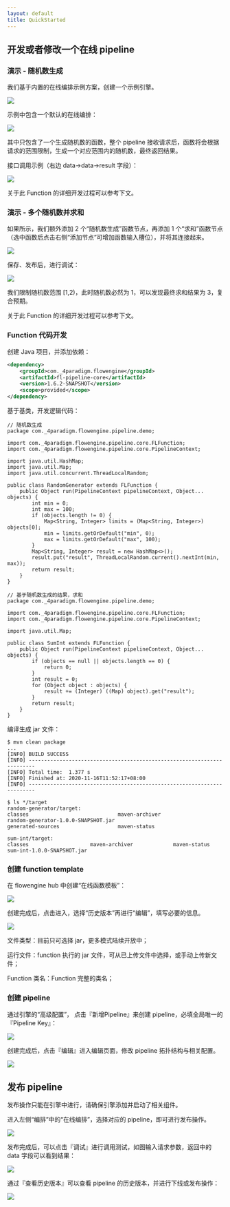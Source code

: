 ```yaml
---
layout: default
title: QuickStarted
---
```


## 开发或者修改一个在线 pipeline

### 演示 - 随机数生成

我们基于内置的在线编排示例方案，创建一个示例引擎。

![](images/create-function-engine.png)

示例中包含一个默认的在线编排：

![](images/online-pipeline-demo.png)

其中只包含了一个生成随机数的函数，整个 pipeline 接收请求后，函数将会根据请求的范围限制，生成一个对应范围内的随机数，最终返回结果。

接口调用示例（右边 data->data->result 字段）：

![](images/test-pipeline.png)

关于此 Function 的详细开发过程可以参考下文。

### 演示 - 多个随机数并求和

如果所示，我们额外添加 2 个“随机数生成”函数节点，再添加 1 个“求和”函数节点（选中函数后点击右侧“添加节点”可增加函数输入槽位），并将其连接起来。

![](images/online-pipeline-sum.png)

保存、发布后，进行调试：

![](images/online-pipeline-sum-debug.png)

我们限制随机数范围 [1,2)，此时随机数必然为 1，可以发现最终求和结果为 3，复合预期。

关于此 Function 的详细开发过程可以参考下文。

### Function 代码开发

创建 Java 项目，并添加依赖：

```xml
<dependency>
    <groupId>com._4paradigm.flowengine</groupId>
    <artifactId>fl-pipeline-core</artifactId>
    <version>1.6.2-SNAPSHOT</version>
    <scope>provided</scope>
</dependency>
```

基于基类，开发逻辑代码：

```
// 随机数生成
package com._4paradigm.flowengine.pipeline.demo;

import com._4paradigm.flowengine.pipeline.core.FLFunction;
import com._4paradigm.flowengine.pipeline.core.PipelineContext;

import java.util.HashMap;
import java.util.Map;
import java.util.concurrent.ThreadLocalRandom;

public class RandomGenerator extends FLFunction {
    public Object run(PipelineContext pipelineContext, Object... objects) {
        int min = 0;
        int max = 100;
        if (objects.length != 0) {
            Map<String, Integer> limits = (Map<String, Integer>) objects[0];
            min = limits.getOrDefault("min", 0);
            max = limits.getOrDefault("max", 100);
        }
        Map<String, Integer> result = new HashMap<>();
        result.put("result", ThreadLocalRandom.current().nextInt(min, max));
        return result;
    }
}
```

```
// 基于随机数生成的结果，求和
package com._4paradigm.flowengine.pipeline.demo;

import com._4paradigm.flowengine.pipeline.core.FLFunction;
import com._4paradigm.flowengine.pipeline.core.PipelineContext;

import java.util.Map;

public class SumInt extends FLFunction {
    public Object run(PipelineContext pipelineContext, Object... objects) {
        if (objects == null || objects.length == 0) {
            return 0;
        }
        int result = 0;
        for (Object object : objects) {
            result += (Integer) ((Map) object).get("result");
        }
        return result;
    }
}

```

编译生成 jar 文件：

```
$ mvn clean package
...
[INFO] BUILD SUCCESS
[INFO] ------------------------------------------------------------------------
[INFO] Total time:  1.377 s
[INFO] Finished at: 2020-11-16T11:52:17+08:00
[INFO] ------------------------------------------------------------------------

$ ls */target 
random-generator/target:
classes                             maven-archiver                      random-generator-1.0.0-SNAPSHOT.jar
generated-sources                   maven-status

sum-int/target:
classes                    maven-archiver             maven-status               sum-int-1.0.0-SNAPSHOT.jar
```

### 创建 function template

在 flowengine hub 中创建“在线函数模板”：

![](images/create-function-template.png)

创建完成后，点击进入，选择“历史版本”再进行“编辑”，填写必要的信息。

![](images/update-function-template-1.png)

文件类型：目前只可选择 jar，更多模式陆续开放中；

运行文件：function 执行的 jar 文件，可从已上传文件中选择，或手动上传新文件；

Function 类名：Function 完整的类名；

### 创建 pipeline

通过引擎的“高级配置”，
点击『新增Pipeline』来创建 pipeline，必填全局唯一的『Pipeline Key』：

![](images/create-pipeline.png)

创建完成后，点击『编辑』进入编辑页面，修改 pipeline 拓扑结构与相关配置。

![](images/update-pipeline.png)

## 发布 pipeline

发布操作只能在引擎中进行，请确保引擎添加并启动了相关组件。

进入左侧“编排”中的“在线编排”，选择对应的 pipeline，即可进行发布操作。

![](images/deploy-pipeline.png)

发布完成后，可以点击『调试』进行调用测试，如图输入请求参数，返回中的 data 字段可以看到结果：

![](images/test-pipeline.png)

通过『查看历史版本』可以查看 pipeline 的历史版本，并进行下线或发布操作：

![](images/pipeline-history.png)